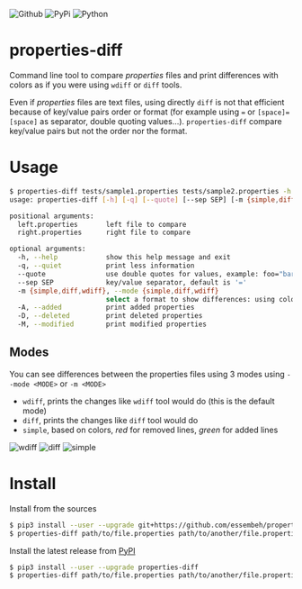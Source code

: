 ![Github](https://img.shields.io/github/tag/essembeh/properties-diff.svg)
![PyPi](https://img.shields.io/pypi/v/properties-diff.svg)
![Python](https://img.shields.io/pypi/pyversions/properties-diff.svg)


# properties-diff

Command line tool to compare *properties* files and print differences with colors as if you were using `wdiff` or `diff` tools.

Even if *properties* files are text files, using directly `diff` is not that efficient because of key/value pairs order or format (for example using `=` or `[space]=[space]` as separator, double quoting values...). `properties-diff` compare key/value pairs but not the order nor the format.

# Usage

```sh
$ properties-diff tests/sample1.properties tests/sample2.properties -h
usage: properties-diff [-h] [-q] [--quote] [--sep SEP] [-m {simple,diff,wdiff}] [-A] [-D] [-M] left.properties right.properties

positional arguments:
  left.properties       left file to compare
  right.properties      right file to compare

optional arguments:
  -h, --help            show this help message and exit
  -q, --quiet           print less information
  --quote               use double quotes for values, example: foo="bar"
  --sep SEP             key/value separator, default is '='
  -m {simple,diff,wdiff}, --mode {simple,diff,wdiff}
                        select a format to show differences: using colors only (simple), using diff-like format (diff) or wdiff-like (wdiff) format. Default is 'wdiff'
  -A, --added           print added properties
  -D, --deleted         print deleted properties
  -M, --modified        print modified properties
```

## Modes


You can see differences between the properties files using 3 modes using `--mode <MODE>` or `-m <MODE>`
* `wdiff`, prints the changes like `wdiff` tool would do (this is the default mode)
* `diff`, prints the changes like `diff` tool would do
* `simple`, based on colors, *red* for removed lines, *green* for added lines

![wdiff](images/wdiff.png)
![diff](images/diff.png)
![simple](images/simple.png)


# Install

Install from the sources
```sh
$ pip3 install --user --upgrade git+https://github.com/essembeh/properties-diff
$ properties-diff path/to/file.properties path/to/another/file.properties
```

Install the latest release from [PyPI](https://pypi.org/project/properties-diff/)
```sh
$ pip3 install --user --upgrade properties-diff
$ properties-diff path/to/file.properties path/to/another/file.properties
```
